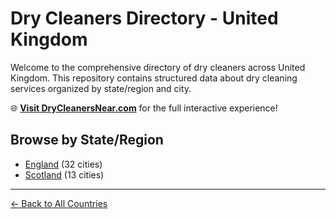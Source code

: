 # Dry Cleaners Directory - United Kingdom

Welcome to the comprehensive directory of dry cleaners across United Kingdom. This repository contains structured data about dry cleaning services organized by state/region and city.

🌐 **[Visit DryCleanersNear.com](https://drycleanersnear.com)** for the full interactive experience!

## Browse by State/Region

- [England](./england/README.md) (32 cities)
- [Scotland](./scotland/README.md) (13 cities)

---

[← Back to All Countries](../README.md)
